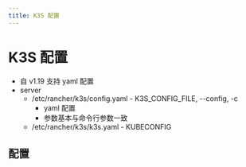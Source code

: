 ```yaml
---
title: K3S 配置
---
```


# K3S 配置
* 自 v1.19 支持 yaml 配置
* server
  * /etc/rancher/k3s/config.yaml - K3S_CONFIG_FILE, --config, -c
    * yaml 配置
    * 参数基本与命令行参数一致
  * /etc/rancher/k3s/k3s.yaml - KUBECONFIG

## 配置


